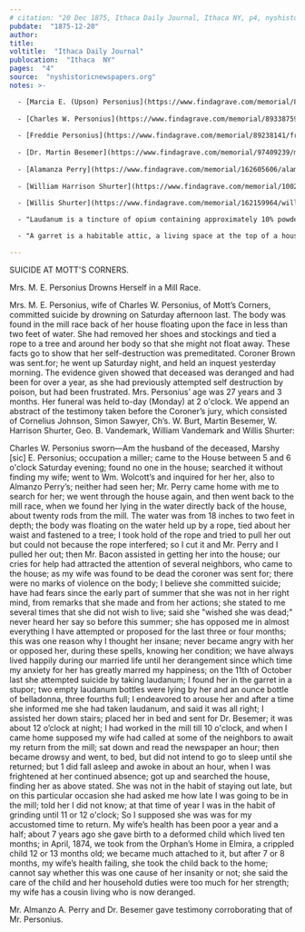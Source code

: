 ```yaml
---
# citation: "20 Dec 1875, Ithaca Daily Journal, Ithaca NY, p4, nyshistoricnewspapers.org."
pubdate:  "1875-12-20"
author: 
title: 
voltitle:  "Ithaca Daily Journal"
publocation:  "Ithaca  NY"
pages:  "4"
source:  "nyshistoricnewspapers.org"
notes: >-

  - [Marcia E. (Upson) Personius](https://www.findagrave.com/memorial/89238131/marcia-e-personius) (05 Nov 1848 to 18 Dec 1875).
  
  - [Charles W. Personius](https://www.findagrave.com/memorial/89338759/charles-w-personius) (1840 to 1924).
  
  - [Freddie Personius](https://www.findagrave.com/memorial/89238141/freddie-personius) (unknown to 06 Oct 1868), the "deformed child" that died at 10 months old.
  
  - [Dr. Martin Besemer](https://www.findagrave.com/memorial/97409239/martin-besemer) (1847 to 1916).
  
  - [Alamanza Perry](https://www.findagrave.com/memorial/162605606/alamanza-perry) (1833 to 04 May 1909). 
  
  - [William Harrison Shurter](https://www.findagrave.com/memorial/100290235/william-h-shurter) (1845 to 1911).
  
  - [Willis Shurter](https://www.findagrave.com/memorial/162159964/willis-shurter) (1840 to 17 Jan 1914).

  - "Laudanum is a tincture of opium containing approximately 10% powdered opium by weight (the equivalent of 1% morphine). Reddish-brown in color and extremely bitter, laudanum contains several opium alkaloids, including morphine and codeine. Laudanum was historically used to treat a variety of conditions, but its principal use was as a pain medication and cough suppressant. By the 19th century, laudanum was used in many patent medicines to "relieve pain ... to produce sleep ... to allay irritation ... to check excessive secretions ... to support the system ... [and] as a soporific". The limited pharmacopoeia of the day meant that opium derivatives were among the most effective of available treatments, so laudanum was widely prescribed for ailments from colds to meningitis to cardiac diseases, in both adults and children. Laudanum was used during the yellow fever epidemic. Innumerable Victorian women were prescribed the drug for relief of menstrual cramps and vague aches. Nurses also spoon-fed laudanum to infants. The Romantic and Victorian eras were marked by the widespread use of laudanum in Europe and the United States. Mary Todd Lincoln, for example, the wife of the US president Abraham Lincoln, was a laudanum addict, as was the English poet Samuel Taylor Coleridge, who was famously interrupted in the middle of an opium-induced writing session of Kubla Khan by a "person from Porlock". Initially a working class drug, laudanum was cheaper than a bottle of gin or wine, because it was treated as a medication for legal purposes and not taxed as an alcoholic beverage. Suicide by laudanum was not uncommon in the mid-19th century." ([Laudanum](https://en.wikipedia.org/wiki/Laudanum), Wikipedia.org.) 

  - "A garret is a habitable attic, a living space at the top of a house or larger residential building, traditionally, small, dismal, and cramped, with sloping ceilings. In the days before elevators this was the least prestigious position in a building, at the very top of the stairs." ([Garret](https://en.wikipedia.org/wiki/Garret), Wikipedia.org.) 

---
```

SUICIDE AT MOTT'S CORNERS. 

Mrs. M. E. Personius Drowns Herself in a Mill Race. 

Mrs. M. E. Personius, wife of Charles W. Personius, of Mott’s Corners, committed suicide by drowning on Saturday afternoon last. The body was found in the mill race back of her house floating upon the face in less than two feet of water. She had removed her shoes and stockings and tied a rope to a tree and around her body so that she might not float away. These facts go to show that her self-destruction was premeditated. Coroner Brown was sent.for; he went up Saturday night, and held an inquest yesterday morning. The evidence given showed that deceased was deranged and had been for over a year, as she had previously attempted self destruction by poison, but had been frustrated. Mrs. Personius’ age was 27 years and 3 months. Her funeral was held to-day (Monday) at 2 o'clock. We append an abstract of the testimony taken before the Coroner’s jury, which consisted of Cornelius Johnson, Simon Sawyer, Ch’s. W. Burt, Martin Besemer, W. Harrison Shurter, Geo. B. Vandemark, William Vandemark and Willis Shurter: 

Charles W. Personius sworn—Am the husband of the deceased, Marshy [sic] E. Personius; occupation a miller; came to the House between 5 and 6 o'clock Saturday evening; found no one in the house; searched it without finding my wife; went to Wm. Wolcott’s and inquired for her her, also to Almanzo Perry’s; neither had seen her; Mr. Perry came home with me to search for her; we went through the house again, and then went back to the mill race, when we found her lying in the water directly back of the house, about twenty rods from the mill. The water was from 18 inches to two feet in depth; the body was floating on the water held up by a rope, tied about her waist and fastened to a tree; I took hold of the rope and tried to pull her out but could not because the rope interfered; so I cut it and Mr. Perry and I pulled her out; then Mr. Bacon assisted in getting her into the house; our cries for help had attracted the attention of several neighbors, who came to the house; as my wife was found to be dead the coroner was sent for; there were no marks of violence on the body; I believe she committed suicide; have had fears since the early part of summer that she was not in her right mind, from remarks that she made and from her actions; she stated to me several times that she did not wish to live; said she "wished she was dead;" never heard her say so before this summer; she has opposed me in almost everything I have attempted or proposed for the last three or four months; this was one reason why I thought her insane; never became angry with her or opposed her, during these spells, knowing her condition; we have always lived happily during our married life until her derangement since which time my anxiety for her has greatly marred my happiness; on the 11th of October last she attempted suicide by taking laudanum; I found her in the garret in a stupor; two empty laudanum bottles were lying by her and an ounce bottle of belladonna, three fourths full; I endeavored to arouse her and after a time she informed me she had taken laudanum, and said it was all right; I assisted her down stairs; placed her in bed and sent for Dr. Besemer; it was about 12 o’clock at night; I had worked in the mill till 10 o'clock, and when I came home supposed my wife had called at some of the neighbors to await my return from the mill; sat down and read the newspaper an hour; then became drowsy and went, to bed, but did not intend to go to sleep until she returned; but 1 did fall asleep and awoke in about an hour, when I was frightened at her continued absence; got up and searched the house, finding her as above stated. She was not in the habit of staying out late, but on this particular occasion she had asked me how late I was going to be in the mill; told her I did not know; at that time of year I was in the habit of grinding until 11 or 12
o'clock; So I supposed she was was for my accustomed time to return. My wife’s health has been poor a year and a half; about 7 years ago she gave birth to a deformed child which lived ten months; in April, 1874, we took from the Orphan’s Home in Elmira, a crippled child 12 or 13 months old; we became much attached to it, but after 7 or 8 months, my wife’s health failing, she took the child back to the home; cannot say whether this was one cause of her insanity or not; she said the care of the child and her household duties were too much for her strength; my wife has a cousin living who is now deranged. 

Mr. Almanzo A. Perry and Dr. Besemer gave testimony corroborating that of Mr. Personius.

